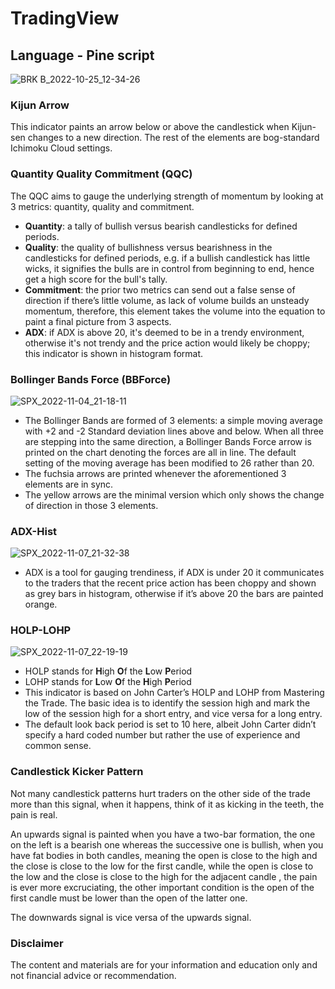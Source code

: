 # TradingView
## Language - Pine script ##

![BRK B_2022-10-25_12-34-26](https://user-images.githubusercontent.com/1398153/197763143-523ed510-b02b-4715-bea4-472ceb90acdc.png)

### Kijun Arrow ###
This indicator paints an arrow below or above the candlestick when Kijun-sen changes to a new direction. The rest of the elements are bog-standard Ichimoku Cloud settings.
### Quantity Quality Commitment (QQC) ###
The QQC aims to gauge the underlying strength of momentum by looking at 3 metrics: quantity, quality and commitment.
* **Quantity**: a tally of bullish versus bearish candlesticks for defined periods.
* **Quality**: the quality of bullishness versus bearishness in the candlesticks for defined periods, e.g. if a bullish candlestick has little wicks, it signifies the bulls are in control from beginning to end, hence get a high score for the bull's tally.
* **Commitment**: the prior two metrics can send out a false sense of direction if there’s little volume, as lack of volume builds an unsteady momentum, therefore, this element takes the volume into the equation to paint a final picture from 3 aspects.
* **ADX**: if ADX is above 20, it's deemed to be in a trendy environment, otherwise it's not trendy and the price action would likely be choppy; this indicator is shown in histogram format. 

### Bollinger Bands Force (BBForce) ###
![SPX_2022-11-04_21-18-11](https://user-images.githubusercontent.com/1398153/200076350-e9a4cb3b-334c-485e-9b4f-d881f478a3de.png)
* The Bollinger Bands are formed of 3 elements: a simple moving average with +2 and -2 Standard deviation lines above and below. When all three are stepping into the same direction, a Bollinger Bands Force arrow is printed on the chart denoting the forces are all in line. The default setting of the moving average has been modified to 26 rather than 20.
* The fuchsia arrows are printed whenever the aforementioned 3 elements are in sync.
* The yellow arrows are the minimal version which only shows the change of direction in those 3 elements.

### ADX-Hist ###
![SPX_2022-11-07_21-32-38](https://user-images.githubusercontent.com/1398153/200420661-bf515be5-ee95-4ed1-bc74-687c7b496956.png)
* ADX is a tool for gauging trendiness, if ADX is under 20 it communicates to the traders that the recent price action has been choppy and shown as grey bars in histogram, otherwise if it’s above 20 the bars are painted orange.

### HOLP-LOHP ###
![SPX_2022-11-07_22-19-19](https://user-images.githubusercontent.com/1398153/200427563-f9629a58-97ab-4848-aea4-00651c1cfc9e.png)
* HOLP stands for **H**igh **O**f the **L**ow **P**eriod
* LOHP stands for **L**ow **O**f the **H**igh **P**eriod
* This indicator is based on John Carter’s HOLP and LOHP from Mastering the Trade. The basic idea is to identify the session high and mark the low of the session high for a short entry, and vice versa for a long entry.
* The default look back period is set to 10 here, albeit John Carter didn’t specify a hard coded number but rather the use of experience and common sense.

### Candlestick Kicker Pattern ###
Not many candlestick patterns hurt traders on the other side of the trade more than this signal, when it happens, think of it as kicking in the teeth, the pain is real.

An upwards signal is painted when you have a two-bar formation, the one on the left is a bearish one whereas the successive one is bullish, when you have fat bodies in both candles, meaning the open is close to the high and the close is close to the low for the first candle, while the open is close to the low and the close is close to the high for the adjacent candle , the pain is ever more excruciating, the other important condition is the open of the first candle must be lower than the open of the latter one.

The downwards signal is vice versa of the upwards signal.

### Disclaimer ###
The content and materials are for your information and education only and not financial advice or recommendation.


